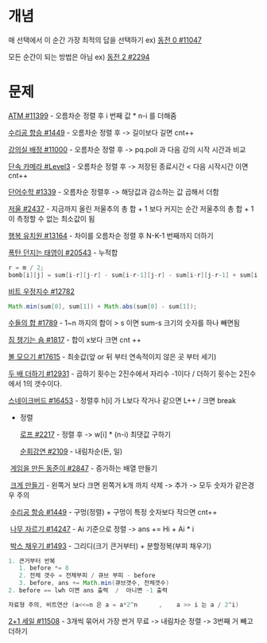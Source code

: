 # 개념

매 선택에서 이 순간 가장 최적의 답을 선택하기 	ex) [동전 0 #11047](https://www.acmicpc.net/problem/11047)

모든 순간이 되는 방법은 아님 ex) [동전 2 #2294](https://www.acmicpc.net/problem/2294)



# 문제

[ATM #11399](https://www.acmicpc.net/problem/11399) - 오름차순 정렬 후 i 번째 값 * n-i 를 더해줌

[수리공 항승 #1449](https://www.acmicpc.net/problem/1449) - 오름차순 정렬 후 -> 길이보다 길면 cnt++

[강의실 배정 #11000](https://www.acmicpc.net/problem/11000) - 오름차순 정렬 후 -> pq.poll 과 다음 강의 시작 시간과 비교

[단속 카메라 #Level3](https://programmers.co.kr/learn/courses/30/lessons/42884) - 오름차순 정렬 후 -> 저장된 종료시간 < 다음 시작시간 이면 cnt++

[단어수학 #1339](https://www.acmicpc.net/problem/1339) - 오름차순 정렬후 -> 해당값과 감소하는 값 곱해서 더함

[저울 #2437](https://www.acmicpc.net/problem/2437) -  지금까지 올린 저울추의 총 합 + 1 보다 커지는 순간 저울추의 총 합 + 1이 측정할 수 없는 최소값이 됨

[행복 유치원 #13164](https://www.acmicpc.net/problem/13164) - 차이를 오름차순 정렬 후 N-K-1 번째까지 더하기

[폭탄 던지는 태영이 #20543](https://www.acmicpc.net/problem/20543) - 누적합

```java
r = m / 2;
bomb[i][j] = sum[i-r][j-r] - sum[i-r-1][j-r] - sum[i-r][j-r-1] + sum[i-r-1][j-r-1] + bomb[i-M][j] + bomb[i][j-M] - bomb[i-M][j-M] ;
```

[비트 우정지수 #12782](https://www.acmicpc.net/problem/12782)	

```java
Math.min(sum[0], sum[1]) + Math.abs(sum[0] - sum[1]);
```

[수들의 합 #1789](https://www.acmicpc.net/problem/1789)	-  1~n 까지의 합이  > s 이면 sum-s 크기의 숫자를 하나 빼면됨

[짐 챙기는 숌 #1817](https://www.acmicpc.net/problem/1817) - 합이 x보다 크면 cnt ++

[볼 모으기 #17615](https://www.acmicpc.net/problem/17615) -  최솟값(앞 or 뒤 부터 연속적이지 않은 곳 부터 세기) 

[두 배 더하기 #12931](https://www.acmicpc.net/problem/12931) - 곱하기 횟수는 2진수에서 자리수 -1이다  /  더하기 횟수는 2진수에서 1의 갯수이다.

[스네이크버드 #16453](https://www.acmicpc.net/problem/16435) - 정렬후 h[i] 가 L보다 작거나 같으면 L++ /  크면 break

* 정렬

  [로프 #2217](https://www.acmicpc.net/problem/2217) - 정렬 후 -> w[i] * (n-i) 최댓값 구하기
  
  [순회강연 #2109](https://www.acmicpc.net/problem/2109) - 내림차순(돈, 일)

​		[게임을 만든 동준이 #2847](https://www.acmicpc.net/problem/2847) - 증가하는 배열 만들기

​		[크게 만들기](https://www.acmicpc.net/problem/2812) - 왼쪽거 보다 크면 왼쪽거 k개 까지 삭제 -> 추가 -> 모두 숫자가 같은경우 주의

​		[수리공 항승 #1449](https://www.acmicpc.net/problem/1449) - 구멍(정렬) + 구멍이 특정 숫자보다 작으면 cnt++

​		[나무 자르기 #14247](https://www.acmicpc.net/problem/14247) - Ai 기준으로 정렬 -> ans += Hi + Ai * i

​		[박스 채우기 #1493](https://www.acmicpc.net/problem/1493) - 그리디(크기 큰거부터) + 분할정복(부피 채우기)											

```java
1. 큰거부터 반복 
   1. before *= 8
   2. 전체 갯수 = 전체부피 / 큐브 부피 - before
   3. before, ans += Math.min(큐브갯수, 전체갯수)    
2. before == lwh 이면 ans 출력  /  아니면 -1 출력

자료형 주의, 비트연산 (a<<=n 은 a = a*2^n      ,    a >> i 는 a / 2^i) 
```

[2+1 세일 #11508](https://www.acmicpc.net/problem/11508) - 3개씩 묶어서 가장 싼거 무료 -> 내림차순 정렬 -> 3번째 거 빼고 더하기

